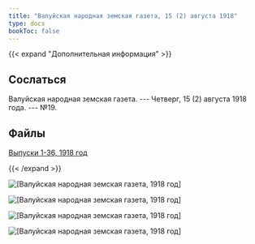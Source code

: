 ```yaml
---
title: "Валуйская народная земская газета, 15 (2) августа 1918"
type: docs
bookToc: false
---
```


{{< expand "Дополнительная информация" >}}
## Сослаться
Валуйская народная земская газета. --- Четверг, 15 (2) августа 1918 года. --- №19.

## Файлы
[Выпуски 1-36, 1918 год](https://www.dropbox.com/sh/y1y6ee755w9d7ne/AACn7mJSdbUS84WlRiocceIha?dl=0)

{{< /expand >}}

![[Валуйская народная земская газета, 1918 год]](/static/img/papers/1918_№19.jpg)

![[Валуйская народная земская газета, 1918 год]](/static/img/papers/1918_№19_p2.jpg)

![[Валуйская народная земская газета, 1918 год]](/static/img/papers/1918_№19_p3.jpg)

![[Валуйская народная земская газета, 1918 год]](/static/img/papers/1918_№19_p4.jpg)
